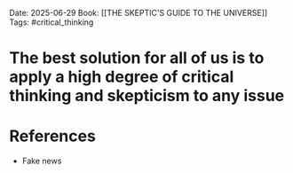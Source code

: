 Date: 2025-06-29
Book: [[THE SKEPTIC'S GUIDE TO THE UNIVERSE]]
Tags: #critical_thinking 
# The best solution for all of us is to apply a high degree of critical thinking and skepticism to any issue



# References
- Fake news 